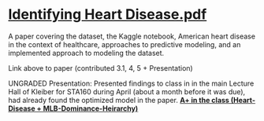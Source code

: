 # [Identifying Heart Disease.pdf](https://github.com/bilan604/HeartDisease/blob/main/Identifying%20Heart%20Disease.pdf)  

A paper covering the dataset, the Kaggle notebook, American heart disease in the context of healthcare, approaches to predictive modeling, and an implemented approach to modeling the dataset.

Link above to paper (contributed 3.1, 4, 5 + Presentation)

UNGRADED Presentation: Presented findings to class in in the main Lecture Hall of Kleiber for STA160 during April (about a month before it was due), had already found the optimized model in the paper. <b><ins> A+ in the class (Heart-Disease + MLB-Dominance-Heirarchy) </ins></b>


